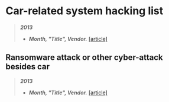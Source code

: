 # Car-related system hacking list
> ***2013***
> - **_Month, "Title", Vendor._** [[article]]( "")

## Ransomware attack or other cyber-attack besides car
> ***2013***
> - **_Month, "Title", Vendor._** [[article]]( "")
